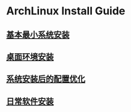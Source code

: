 # ArchLinux Install Guide

## [基本最小系统安装]('./base-install.md')

## [桌面环境安装]('./desktop.md')

## [系统安装后的配置优化]('./config.md')

## [日常软件安装]('./softwaft.md')

